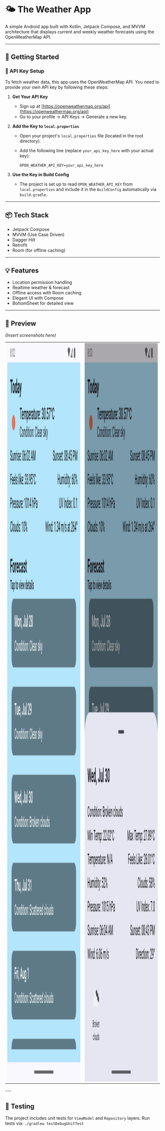 # 🌤️ The Weather App

A simple Android app built with Kotlin, Jetpack Compose, and MVVM architecture that displays current and weekly weather forecasts using the OpenWeatherMap API.

---

## 🚀 Getting Started

### 🔑 API Key Setup

To fetch weather data, this app uses the OpenWeatherMap API. You need to provide your own API key by following these steps:

1. **Get Your API Key**
    - Sign up at [https://openweathermap.org/api](https://openweathermap.org/api)
    - Go to your profile → API Keys → Generate a new key.

2. **Add the Key to `local.properties`**
    - Open your project's `local.properties` file (located in the root directory).
    - Add the following line (replace `your_api_key_here` with your actual key):

      ```
      OPEN_WEATHER_API_KEY=your_api_key_here
      ```

3. **Use the Key in Build Config**
    - The project is set up to read `OPEN_WEATHER_API_KEY` from `local.properties` and include it in the `BuildConfig` automatically via `build.gradle`.

---

## 📦 Tech Stack

- Jetpack Compose
- MVVM (Use Case Driven)
- Dagger Hilt
- Retrofit
- Room (for offline caching)

---

## 💡 Features

- Location permission handling
- Realtime weather & forecast
- Offline access with Room caching
- Elegant UI with Compose
- BottomSheet for detailed view

---

## 📸 Preview

*(Insert screenshots here)*
<table>
  <tr>
    <td>
      <img src="/screenshots/list.png" height="2400" alt="Android Demo"/>
    </td>
    <td>
      <img src="/screenshots/details.png" height="2400" alt="iOS Demo"/>
    </td>
  </tr>
</table>
---

## 🧪 Testing

The project includes unit tests for `ViewModel` and `Repository` layers. Run tests via:
      ```
      ./gradlew testDebugUnitTest
      ```
